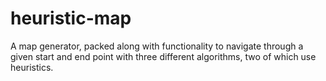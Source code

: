 # heuristic-map
A map generator, packed along with functionality to navigate through a given start and end point with three different algorithms, two of which use heuristics.
